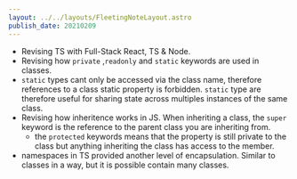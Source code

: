 ```yaml
---
layout: ../../layouts/FleetingNoteLayout.astro
publish_date: 20210209
---
```


- Revising TS with Full-Stack React, TS & Node.
- Revising how `private` ,`readonly` and `static` keywords are used in classes.
- `static` types cant only be accessed via the class name, therefore references to a class static property is forbidden. `static` type are therefore useful for sharing state across multiples instances of the same class.
- Revising how inheritence works in JS. When inheriting a class, the `super` keyword is the reference to the parent class you are inheriting from.
  - the `protected` keywords means that the property is still private to the class but anything inheriting the class has access to the member.
- namespaces in TS provided another level of encapsulation. Similar to classes in a way, but it is possible contain many classes.
